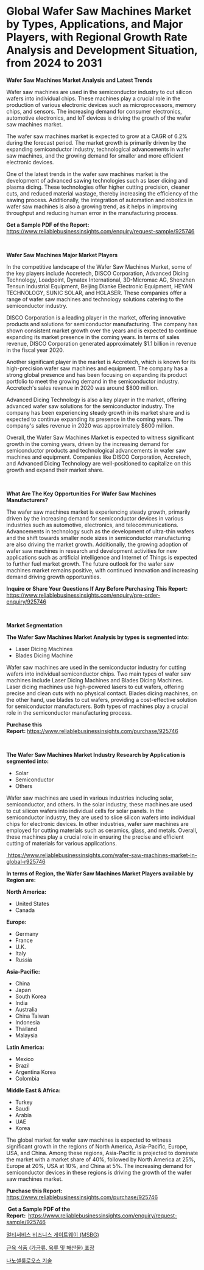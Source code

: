 <p><h1>Global Wafer Saw Machines Market by Types, Applications, and Major Players, with Regional Growth Rate Analysis and Development Situation, from 2024 to 2031</h1></p><p><strong>Wafer Saw Machines Market Analysis and Latest Trends</strong></p>
<p><p>Wafer saw machines are used in the semiconductor industry to cut silicon wafers into individual chips. These machines play a crucial role in the production of various electronic devices such as microprocessors, memory chips, and sensors. The increasing demand for consumer electronics, automotive electronics, and IoT devices is driving the growth of the wafer saw machines market.</p><p>The wafer saw machines market is expected to grow at a CAGR of 6.2% during the forecast period. The market growth is primarily driven by the expanding semiconductor industry, technological advancements in wafer saw machines, and the growing demand for smaller and more efficient electronic devices.</p><p>One of the latest trends in the wafer saw machines market is the development of advanced sawing technologies such as laser dicing and plasma dicing. These technologies offer higher cutting precision, cleaner cuts, and reduced material wastage, thereby increasing the efficiency of the sawing process. Additionally, the integration of automation and robotics in wafer saw machines is also a growing trend, as it helps in improving throughput and reducing human error in the manufacturing process.</p></p>
<p><strong>Get a Sample PDF of the Report:&nbsp;</strong> <a href="https://www.reliablebusinessinsights.com/enquiry/request-sample/925746">https://www.reliablebusinessinsights.com/enquiry/request-sample/925746</a></p>
<p>&nbsp;</p>
<p><strong>Wafer Saw Machines Major Market Players</strong></p>
<p><p>In the competitive landscape of the Wafer Saw Machines Market, some of the key players include Accretech, DISCO Corporation, Advanced Dicing Technology, Loadpoint, Dynatex International, 3D-Micromac AG, Shenzhen Tensun Industrial Equipment, Beijing Dianke Electronic Equipment, HEYAN TECHNOLOGY, SUNIC SOLAR, and HGLASER. These companies offer a range of wafer saw machines and technology solutions catering to the semiconductor industry.</p><p>DISCO Corporation is a leading player in the market, offering innovative products and solutions for semiconductor manufacturing. The company has shown consistent market growth over the years and is expected to continue expanding its market presence in the coming years. In terms of sales revenue, DISCO Corporation generated approximately $1.1 billion in revenue in the fiscal year 2020.</p><p>Another significant player in the market is Accretech, which is known for its high-precision wafer saw machines and equipment. The company has a strong global presence and has been focusing on expanding its product portfolio to meet the growing demand in the semiconductor industry. Accretech's sales revenue in 2020 was around $800 million.</p><p>Advanced Dicing Technology is also a key player in the market, offering advanced wafer saw solutions for the semiconductor industry. The company has been experiencing steady growth in its market share and is expected to continue expanding its presence in the coming years. The company's sales revenue in 2020 was approximately $600 million.</p><p>Overall, the Wafer Saw Machines Market is expected to witness significant growth in the coming years, driven by the increasing demand for semiconductor products and technological advancements in wafer saw machines and equipment. Companies like DISCO Corporation, Accretech, and Advanced Dicing Technology are well-positioned to capitalize on this growth and expand their market share.</p></p>
<p>&nbsp;</p>
<p><strong>What Are The Key Opportunities For Wafer Saw Machines Manufacturers?</strong></p>
<p><p>The wafer saw machines market is experiencing steady growth, primarily driven by the increasing demand for semiconductor devices in various industries such as automotive, electronics, and telecommunications. Advancements in technology such as the development of ultra-thin wafers and the shift towards smaller node sizes in semiconductor manufacturing are also driving the market growth. Additionally, the growing adoption of wafer saw machines in research and development activities for new applications such as artificial intelligence and Internet of Things is expected to further fuel market growth. The future outlook for the wafer saw machines market remains positive, with continued innovation and increasing demand driving growth opportunities.</p></p>
<p><strong>Inquire or Share Your Questions If Any Before Purchasing This Report:</strong> <a href="https://www.reliablebusinessinsights.com/enquiry/pre-order-enquiry/925746">https://www.reliablebusinessinsights.com/enquiry/pre-order-enquiry/925746</a></p>
<p>&nbsp;</p>
<p><strong>Market Segmentation</strong></p>
<p><strong>The Wafer Saw Machines Market Analysis by types is segmented into:</strong></p>
<p><ul><li>Laser Dicing Machines</li><li>Blades Dicing Machine</li></ul></p>
<p><p>Wafer saw machines are used in the semiconductor industry for cutting wafers into individual semiconductor chips. Two main types of wafer saw machines include Laser Dicing Machines and Blades Dicing Machines. Laser dicing machines use high-powered lasers to cut wafers, offering precise and clean cuts with no physical contact. Blades dicing machines, on the other hand, use blades to cut wafers, providing a cost-effective solution for semiconductor manufacturers. Both types of machines play a crucial role in the semiconductor manufacturing process.</p></p>
<p><strong>Purchase this Report:&nbsp;</strong><a href="https://www.reliablebusinessinsights.com/purchase/925746">https://www.reliablebusinessinsights.com/purchase/925746</a></p>
<p>&nbsp;</p>
<p><strong>The Wafer Saw Machines Market Industry Research by Application is segmented into:</strong></p>
<p><ul><li>Solar</li><li>Semiconductor</li><li>Others</li></ul></p>
<p><p>Wafer saw machines are used in various industries including solar, semiconductor, and others. In the solar industry, these machines are used to cut silicon wafers into individual cells for solar panels. In the semiconductor industry, they are used to slice silicon wafers into individual chips for electronic devices. In other industries, wafer saw machines are employed for cutting materials such as ceramics, glass, and metals. Overall, these machines play a crucial role in ensuring the precise and efficient cutting of materials for various applications.</p></p>
<p><a href="https://www.reliablebusinessinsights.com/wafer-saw-machines-market-in-global-r925746">&nbsp;https://www.reliablebusinessinsights.com/wafer-saw-machines-market-in-global-r925746</a></p>
<p><strong>In terms of Region, the Wafer Saw Machines Market Players available by Region are:</strong></p>
<p>
    <p> <strong> North America: </strong>
        <ul>
            <li>United States</li>
            <li>Canada</li>
        </ul>
        </p> 
    <p> <strong> Europe: </strong>
        <ul>
            <li>Germany</li>
            <li>France</li>
            <li>U.K.</li>
            <li>Italy</li>
            <li>Russia</li>
        </ul>
        </p> 
    <p> <strong> Asia-Pacific: </strong>
        <ul>
            <li>China</li>
            <li>Japan</li>
            <li>South Korea</li>
            <li>India</li>
            <li>Australia</li>
            <li>China Taiwan</li>
            <li>Indonesia</li>
            <li>Thailand</li>
            <li>Malaysia</li>
        </ul>
        </p> 
    <p> <strong> Latin America: </strong>
        <ul>
            <li>Mexico</li>
            <li>Brazil</li>
            <li>Argentina Korea</li>
            <li>Colombia</li>
        </ul>
        </p> 
    <p> <strong> Middle East & Africa: </strong>
        <ul>
            <li>Turkey</li>
            <li>Saudi</li>
            <li>Arabia</li>
            <li>UAE</li>
            <li>Korea</li>
        </ul>
    </p>
    </p>
<p><p>The global market for wafer saw machines is expected to witness significant growth in the regions of North America, Asia-Pacific, Europe, USA, and China. Among these regions, Asia-Pacific is projected to dominate the market with a market share of 40%, followed by North America at 25%, Europe at 20%, USA at 10%, and China at 5%. The increasing demand for semiconductor devices in these regions is driving the growth of the wafer saw machines market.</p></p>
<p><strong>Purchase this Report: </strong><a href="https://www.reliablebusinessinsights.com/purchase/925746">https://www.reliablebusinessinsights.com/purchase/925746</a></p>
<p>&nbsp;<strong>Get a Sample PDF of the Report:&nbsp;&nbsp;</strong><a href="https://www.reliablebusinessinsights.com/enquiry/request-sample/925746">https://www.reliablebusinessinsights.com/enquiry/request-sample/925746</a></p>
<p><strong></strong></p>
<p><p><a href="https://github.com/sarassiksa/Market-Research-Report-List-1/blob/main/817671193109.md">멀티서비스 비즈니스 게이트웨이 (MSBG)</a></p><p><a href="https://github.com/LoganRew1964/Market-Research-Report-List-1/blob/main/510349193110.md">근육 식품 (가금류, 육류 및 해산물) 포장</a></p><p><a href="https://github.com/akzkkws047661437/Market-Research-Report-List-2/blob/main/219712293111.md">나노셀룰로오스 기술</a></p></p>